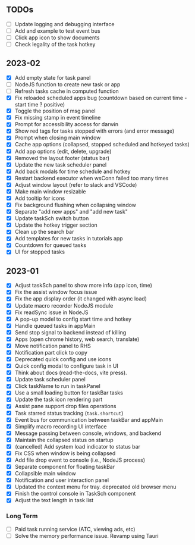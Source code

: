 ## TODOs
- [ ] Update logging and debugging interface
- [ ] Add and example to test event bus
- [ ] Click app icon to show documents
- [ ] Check legality of the task hotkey

## 2023-02
- [x] Add empty state for task panel
- [ ] NodeJS function to create new task or app
- [ ] Refresh tasks cache in computed function
- [x] Fix reloaded scheduled apps bug (countdown based on current time - start time ? positive)
- [x] Toggle the position of msg panel
- [x] Fix missing stamp in event timeline
- [x] Prompt for accessibility access for darwin
- [x] Show red tags for tasks stopped with errors (and error message)
- [x] Prompt when closing main window
- [x] Cache app options (collapsed, stopped scheduled and hotkeyed tasks)
- [x] Add app options (edit, delete, upgrade)
- [x] Removed the layout footer (status bar)
- [x] Update the new task scheduler panel
- [x] Add back modals for time schedule and hotkey
- [x] Restart backend executor when wsConn failed too many times
- [x] Adjust window layout (refer to slack and VSCode)
- [x] Make main window resizable
- [x] Add tooltip for icons
- [x] Fix background flushing when collapsing window
- [x] Separate "add new apps" and "add new task"
- [x] Update taskSch switch button 
- [x] Update the hotkey trigger section
- [x] Clean up the search bar
- [x] Add templates for new tasks in tutorials app
- [x] Countdown for queued tasks
- [x] UI for stopped tasks

## 2023-01
- [x] Adjust taskSch panel to show more info (app icon, time)
- [x] Fix the assist window focus issue
- [x] Fix the app display order (it changed with async load)
- [x] Update macro recorder NodeJS module
- [x] Fix readSync issue in NodeJS
- [x] A pop-up model to config start time and hotkey
- [x] Handle queued tasks in appMain
- [x] Send stop signal to backend instead of killing
- [x] Apps (open chrome history, web search, translate)
- [x] Move notification panel to RHS
- [x] Notification part click to copy
- [x] Deprecated quick config and use icons
- [x] Quick config modal to configure task in UI
- [x] Think about docs (read-the-docs, vite press). 
- [x] Update task scheduler panel
- [x] Click taskName to run in taskPanel
- [x] Use a small loading button for taskBar tasks
- [x] Update the task icon rendering part
- [x] Assist pane support drop files operations
- [x] Task starred status tracking (`task.shortcut`)
- [x] Event bus for communication between taskBar and appMain
- [x] Simplify macro recording UI interface
- [x] Message passing between console, windows, and backend
- [x] Maintain the collapsed status on startup
- [x] (cancelled) Add system load indicator to status bar
- [x] Fix CSS when window is being collapsed
- [x] Add file drop event to console (i.e., NodeJS process)
- [x] Separate component for floating taskBar
- [x] Collapsible main window
- [x] Notification and user interaction panel
- [x] Updated the context menu for tray. deprecated old browser menu
- [x] Finish the control console in TaskSch component
- [x] Adjust the text length in task list

### Long Term
- [ ] Paid task running service (ATC, viewing ads, etc)
- [ ] Solve the memory performance issue. Revamp using Tauri